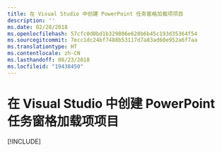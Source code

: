 ```yaml
---
title: 在 Visual Studio 中创建 PowerPoint 任务窗格加载项项目
description: ''
ms.date: 02/28/2018
ms.openlocfilehash: 57cfc0d0bd1b329806e620b6b45c193d35364f54
ms.sourcegitcommit: 7ecc1dc24bf7488b53117d7a83ad60e952a6f7aa
ms.translationtype: HT
ms.contentlocale: zh-CN
ms.lasthandoff: 08/23/2018
ms.locfileid: "19438450"
---
```

# <a name="create-your-powerpoint-task-pane-add-in-project-in-visual-studio"></a>在 Visual Studio 中创建 PowerPoint 任务窗格加载项项目

[!INCLUDE[](../includes/powerpoint-tutorial-setup.md)]